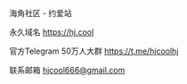 海角社区 - 约爱站

永久域名 https://hj.cool

官方Telegram 50万人大群
https://t.me/hjcoolhj

联系邮箱 hjcool666@gmail.com


